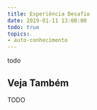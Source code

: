 ```yaml
---
title: Esperiência Desafio
date: 2019-01-11 13:00:00
todo: true
topics:
- auto-conhecimento
---
```


todo

## Veja Também
TODO

